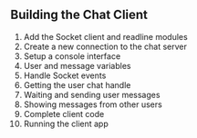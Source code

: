 ## Building the Chat Client

1. Add the Socket client and readline modules
2. Create a new connection to the chat server
3. Setup a console interface
4. User and message variables
5. Handle Socket events
6. Getting the user chat handle
7. Waiting and sending user messages
8. Showing messages from other users
9. Complete client code
10. Running the client app